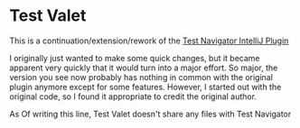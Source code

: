 # Test Valet

This is a continuation/extension/rework of the [Test Navigator IntelliJ Plugin](https://github.com/stacherzakp/test-navigator-plugin)

I originally just wanted to make some quick changes, but it became apparent very quickly that it would turn into a
 major effort. So major, the version you see now probably has nothing in common with the original plugin anymore
 except for some features. However, I started out with the original code, so I found it appropriate to credit
 the original author.

As Of writing this line, Test Valet doesn't share any files with Test Navigator

